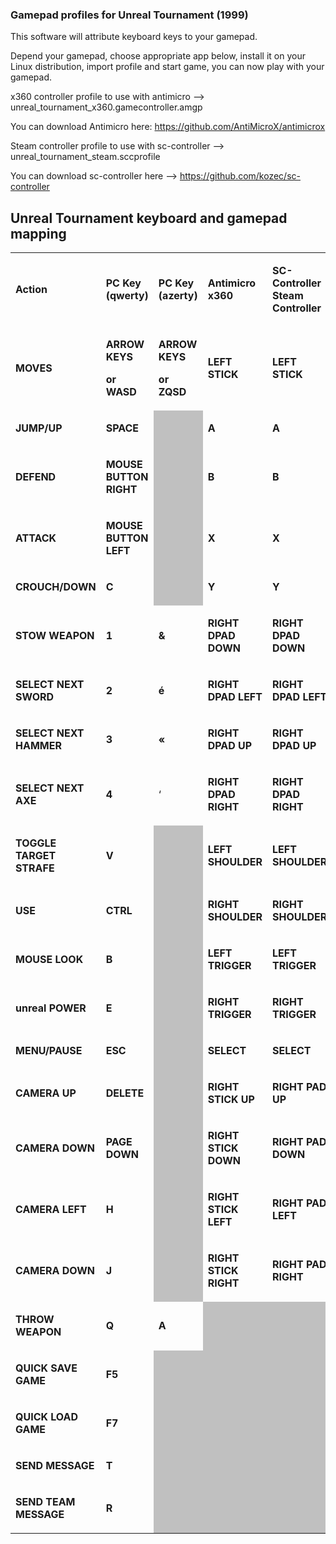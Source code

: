 

### Gamepad profiles for Unreal Tournament (1999)

This software will attribute keyboard keys to your gamepad.

Depend your gamepad, choose appropriate app below, install it on your Linux distribution, import profile and start game, you can now play with
your gamepad.

x360 controller profile to use with antimicro --> unreal_tournament_x360.gamecontroller.amgp

You can download Antimicro here: https://github.com/AntiMicroX/antimicrox

Steam controller profile to use with sc-controller --> unreal_tournament_steam.sccprofile

You can download sc-controller here --> https://github.com/kozec/sc-controller

## Unreal Tournament keyboard and gamepad mapping

<table width="567" data-cellpadding="2" data-cellspacing="1" style="background: transparent">
<tbody>
<tr class="odd" style="background: transparent">
<td width="129" style="background: transparent"><p><strong>Action</strong></p></td>
<td width="103" style="background: transparent"><p><strong>PC Key (qwerty)</strong></p></td>
<td width="85" style="background: transparent"><p><strong><span style="background: transparent">PC Key (azerty)</span></strong></p></td>
<td width="112" style="background: transparent"><p><strong>Antimicro x360</strong></p></td>
<td width="110" style="background: transparent"><p><strong>SC-Controller Steam Controller</strong></p></td>
</tr>
<tr class="even" style="background: transparent">
<td width="129" style="background: transparent"><p><strong>MOVES</strong></p></td>
<td width="103" style="background: transparent"><p><strong>ARROW KEYS</strong></p>
<p><strong>or WASD</strong></p></td>
<td width="85" style="background: transparent"><p><strong><span style="background: transparent">ARROW KEYS</span></strong></p>
<p><strong><span style="background: transparent">or ZQSD</span></strong></p></td>
<td width="112" style="background: transparent"><p><strong>LEFT STICK</strong></p></td>
<td width="110" style="background: transparent"><p><strong>LEFT STICK</strong></p></td>
</tr>
<tr class="odd" style="background: transparent">
<td width="129" style="background: transparent"><p><strong>JUMP/UP</strong></p></td>
<td width="103" style="background: transparent"><p><strong>SPACE</strong></p></td>
<td width="85" data-bgcolor="#c0c0c0" style="background: #c0c0c0"><p><br />
</p></td>
<td width="112" style="background: transparent"><p><strong>A</strong></p></td>
<td width="110" style="background: transparent"><p><strong>A</strong></p></td>
</tr>
<tr class="even" style="background: transparent">
<td width="129" style="background: transparent"><p><strong>DEFEND</strong></p></td>
<td width="103" style="background: transparent"><p><strong>MOUSE BUTTON RIGHT</strong></p></td>
<td width="85" data-bgcolor="#c0c0c0" style="background: #c0c0c0"><p><br />
</p></td>
<td width="112" style="background: transparent"><p><strong>B</strong></p></td>
<td width="110" style="background: transparent"><p><strong>B</strong></p></td>
</tr>
<tr class="odd" style="background: transparent">
<td width="129" style="background: transparent"><p><strong>ATTACK</strong></p></td>
<td width="103" style="background: transparent"><p><strong>MOUSE BUTTON LEFT</strong></p></td>
<td width="85" data-bgcolor="#c0c0c0" style="background: #c0c0c0"><p><br />
</p></td>
<td width="112" style="background: transparent"><p><strong>X</strong></p></td>
<td width="110" style="background: transparent"><p><strong>X</strong></p></td>
</tr>
<tr class="even" style="background: transparent">
<td width="129" style="background: transparent"><p><strong>CROUCH/DOWN</strong></p></td>
<td width="103" style="background: transparent"><p><strong>C</strong></p></td>
<td width="85" data-bgcolor="#c0c0c0" style="background: #c0c0c0"><p><br />
</p></td>
<td width="112" style="background: transparent"><p><strong>Y</strong></p></td>
<td width="110" style="background: transparent"><p><strong>Y</strong></p></td>
</tr>
<tr class="odd" style="background: transparent">
<td width="129" style="background: transparent"><p><strong>STOW WEAPON</strong></p></td>
<td width="103" style="background: transparent"><p><strong>1</strong></p></td>
<td width="85" style="background: transparent"><p><strong>&amp;</strong></p></td>
<td width="112" style="background: transparent"><p><strong>RIGHT DPAD DOWN</strong></p></td>
<td width="110" style="background: transparent"><p><strong>RIGHT DPAD DOWN</strong></p></td>
</tr>
<tr class="even" style="background: transparent">
<td width="129" style="background: transparent"><p><strong>SELECT NEXT SWORD</strong></p></td>
<td width="103" style="background: transparent"><p><strong>2</strong></p></td>
<td width="85" style="background: transparent"><p><strong>é</strong></p></td>
<td width="112" style="background: transparent"><p><strong>RIGHT DPAD LEFT</strong></p></td>
<td width="110" style="background: transparent"><p><strong>RIGHT DPAD LEFT</strong></p></td>
</tr>
<tr class="odd" style="background: transparent">
<td width="129" style="background: transparent"><p><strong>SELECT NEXT HAMMER</strong></p></td>
<td width="103" style="background: transparent"><p><strong>3</strong></p></td>
<td width="85" style="background: transparent"><p><strong>«</strong></p></td>
<td width="112" style="background: transparent"><p><strong>RIGHT DPAD UP</strong></p></td>
<td width="110" style="background: transparent"><p><strong>RIGHT DPAD UP</strong></p></td>
</tr>
<tr class="even" style="background: transparent">
<td width="129" style="background: transparent"><p><strong>SELECT NEXT AXE</strong></p></td>
<td width="103" style="background: transparent"><p><strong>4</strong></p></td>
<td width="85" style="background: transparent"><p>‘</p></td>
<td width="112" style="background: transparent"><p><strong>RIGHT DPAD RIGHT</strong></p></td>
<td width="110" style="background: transparent"><p><strong>RIGHT DPAD RIGHT</strong></p></td>
</tr>
<tr class="odd" style="background: transparent">
<td width="129" style="background: transparent"><p><strong>TOGGLE TARGET STRAFE</strong></p></td>
<td width="103" style="background: transparent"><p><strong>V</strong></p></td>
<td width="85" data-bgcolor="#c0c0c0" style="background: #c0c0c0"><p><br />
</p></td>
<td width="112" style="background: transparent"><p><strong>LEFT SHOULDER</strong></p></td>
<td width="110" style="background: transparent"><p><strong>LEFT SHOULDER</strong></p></td>
</tr>
<tr class="even" style="background: transparent">
<td width="129" style="background: transparent"><p><strong>USE</strong></p></td>
<td width="103" style="background: transparent"><p><strong>CTRL</strong></p></td>
<td width="85" data-bgcolor="#c0c0c0" style="background: #c0c0c0"><p><br />
</p></td>
<td width="112" style="background: transparent"><p><strong>RIGHT SHOULDER</strong></p></td>
<td width="110" style="background: transparent"><p><strong>RIGHT SHOULDER</strong></p></td>
</tr>
<tr class="odd" style="background: transparent">
<td width="129" style="background: transparent"><p><strong>MOUSE LOOK</strong></p></td>
<td width="103" style="background: transparent"><p><strong>B</strong></p></td>
<td width="85" data-bgcolor="#c0c0c0" style="background: #c0c0c0"><p><br />
</p></td>
<td width="112" style="background: transparent"><p><strong>LEFT TRIGGER</strong></p></td>
<td width="110" style="background: transparent"><p><strong>LEFT TRIGGER</strong></p></td>
</tr>
<tr class="even" style="background: transparent">
<td width="129" style="background: transparent"><p><strong>unreal POWER</strong></p></td>
<td width="103" style="background: transparent"><p><strong>E</strong></p></td>
<td width="85" data-bgcolor="#c0c0c0" style="background: #c0c0c0"><p><br />
</p></td>
<td width="112" style="background: transparent"><p><strong>RIGHT TRIGGER</strong></p></td>
<td width="110" style="background: transparent"><p><strong>RIGHT TRIGGER</strong></p></td>
</tr>
<tr class="odd" style="background: transparent">
<td width="129" style="background: transparent"><p><strong>MENU/PAUSE</strong></p></td>
<td width="103" style="background: transparent"><p><strong>ESC</strong></p></td>
<td width="85" data-bgcolor="#c0c0c0" style="background: #c0c0c0"><p><br />
</p></td>
<td width="112" style="background: transparent"><p><strong>SELECT</strong></p></td>
<td width="110" style="background: transparent"><p><strong>SELECT</strong></p></td>
</tr>
<tr class="even" style="background: transparent">
<td width="129" style="background: transparent"><p><strong>CAMERA UP</strong></p></td>
<td width="103" style="background: transparent"><p><strong>DELETE</strong></p></td>
<td width="85" data-bgcolor="#c0c0c0" style="background: #c0c0c0"><p><br />
</p></td>
<td width="112" style="background: transparent"><p><strong>RIGHT STICK UP</strong></p></td>
<td width="110" style="background: transparent"><p><strong>RIGHT PAD UP</strong></p></td>
</tr>
<tr class="odd" style="background: transparent">
<td width="129" style="background: transparent"><p><strong>CAMERA DOWN</strong></p></td>
<td width="103" style="background: transparent"><p><strong>PAGE DOWN</strong></p></td>
<td width="85" data-bgcolor="#c0c0c0" style="background: #c0c0c0"><p><br />
</p></td>
<td width="112" style="background: transparent"><p><strong>RIGHT STICK DOWN</strong></p></td>
<td width="110" style="background: transparent"><p><strong>RIGHT PAD DOWN</strong></p></td>
</tr>
<tr class="even" style="background: transparent">
<td width="129" style="background: transparent"><p><strong>CAMERA LEFT</strong></p></td>
<td width="103" style="background: transparent"><p><strong>H</strong></p></td>
<td width="85" data-bgcolor="#c0c0c0" style="background: #c0c0c0"><p><br />
</p></td>
<td width="112" style="background: transparent"><p><strong>RIGHT STICK LEFT</strong></p></td>
<td width="110" style="background: transparent"><p><strong>RIGHT PAD LEFT</strong></p></td>
</tr>
<tr class="odd" style="background: transparent">
<td width="129" style="background: transparent"><p><strong>CAMERA DOWN</strong></p></td>
<td width="103" style="background: transparent"><p><strong>J</strong></p></td>
<td width="85" data-bgcolor="#c0c0c0" style="background: #c0c0c0"><p><br />
</p></td>
<td width="112" style="background: transparent"><p><strong>RIGHT STICK RIGHT</strong></p></td>
<td width="110" style="background: transparent"><p><strong>RIGHT PAD RIGHT</strong></p></td>
</tr>
<tr class="even" style="background: transparent">
<td width="129" style="background: transparent"><p><strong>THROW WEAPON</strong></p></td>
<td width="103" style="background: transparent"><p><strong>Q</strong></p></td>
<td width="85" style="background: transparent"><p><strong>A</strong></p></td>
<td width="112" data-bgcolor="#c0c0c0" style="background: #c0c0c0"><p><br />
</p></td>
<td width="110" data-bgcolor="#c0c0c0" style="background: #c0c0c0"><p><br />
</p></td>
</tr>
<tr class="odd" style="background: transparent">
<td width="129" style="background: transparent"><p><strong>QUICK SAVE GAME</strong></p></td>
<td width="103" style="background: transparent"><p><strong>F5</strong></p></td>
<td width="85" data-bgcolor="#c0c0c0" style="background: #c0c0c0"><p><br />
</p></td>
<td width="112" data-bgcolor="#c0c0c0" style="background: #c0c0c0"><p><br />
</p></td>
<td width="110" data-bgcolor="#c0c0c0" style="background: #c0c0c0"><p><br />
</p></td>
</tr>
<tr class="even" style="background: transparent">
<td width="129" style="background: transparent"><p><strong>QUICK LOAD GAME</strong></p></td>
<td width="103" style="background: transparent"><p><strong>F7</strong></p></td>
<td width="85" data-bgcolor="#c0c0c0" style="background: #c0c0c0"><p><br />
</p></td>
<td width="112" data-bgcolor="#c0c0c0" style="background: #c0c0c0"><p><br />
</p></td>
<td width="110" data-bgcolor="#c0c0c0" style="background: #c0c0c0"><p><br />
</p></td>
</tr>
<tr class="odd" style="background: transparent">
<td width="129" style="background: transparent"><p><strong>SEND MESSAGE</strong></p></td>
<td width="103" style="background: transparent"><p><strong>T</strong></p></td>
<td width="85" data-bgcolor="#c0c0c0" style="background: #c0c0c0"><p><br />
</p></td>
<td width="112" data-bgcolor="#c0c0c0" style="background: #c0c0c0"><p><br />
</p></td>
<td width="110" data-bgcolor="#c0c0c0" style="background: #c0c0c0"><p><br />
</p></td>
</tr>
<tr class="even" style="background: transparent">
<td width="129" style="background: transparent"><p><strong>SEND TEAM MESSAGE</strong></p></td>
<td width="103" style="background: transparent"><p><strong>R</strong></p></td>
<td width="85" data-bgcolor="#c0c0c0" style="background: #c0c0c0"><p><br />
</p></td>
<td width="112" data-bgcolor="#c0c0c0" style="background: #c0c0c0"><p><br />
</p></td>
<td width="110" data-bgcolor="#c0c0c0" style="background: #c0c0c0"><p><br />
</p></td>
</tr>
</tbody>
</table>

  
  
